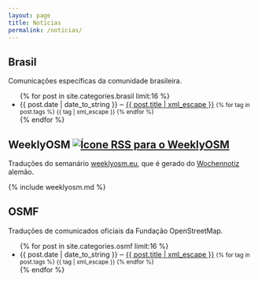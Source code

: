 ```yaml
---
layout: page
title: Notícias
permalink: /noticias/
---
```


## Brasil

Comunicações específicas da comunidade brasileira.

<ul>
    {% for post in site.categories.brasil limit:16 %}
      <li>
        {{ post.date | date_to_string }} ‒ <a href="{{ post.url | prepend: site.baseurl | prepend: site.url }}">{{ post.title | xml_escape }}</a>
        <small>
            {% for tag in post.tags %}
            <span>{{ tag | xml_escape }}</span>
            {% endfor %}
        </small>
      </li>
    {% endfor %}
</ul>

## WeeklyOSM [![Ícone RSS para o WeeklyOSM][rssicon]][weeklyosm.xml]

Traduções do semanário [weeklyosm.eu](http://weeklyosm.eu), que é gerado do [Wochennotiz](http://blog.openstreetmap.de/) alemão.

{% include weeklyosm.md %}

## OSMF

Traduções de comunicados oficiais da Fundação OpenStreetMap.

<ul>
    {% for post in site.categories.osmf limit:16 %}
      <li>
        {{ post.date | date_to_string }} ‒ <a href="{{ post.url | prepend: site.baseurl | prepend: site.url }}">{{ post.title | xml_escape }}</a>
        <small>
            {% for tag in post.tags %}
            <span>{{ tag | xml_escape }}</span>
            {% endfor %}
        </small>
      </li>
    {% endfor %}
</ul>


[rssicon]: {{site.baseurl}}/images/noticias/Rss_font_awesome.svg
[weeklyosm.xml]: {{site.baseurl}}/weeklyosm.xml
